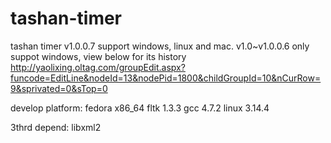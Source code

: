 # tashan-timer

tashan timer v1.0.0.7 support windows, linux and mac.
v1.0~v1.0.0.6 only suppot windows, view below for its history
http://yaolixing.oltag.com/groupEdit.aspx?funcode=EditLine&nodeId=13&nodePid=1800&childGroupId=10&nCurRow=9&sprivated=0&sTop=0

    
develop platform:
    fedora x86_64
    fltk 1.3.3
    gcc 4.7.2
    linux 3.14.4

3thrd depend:
    libxml2
    

